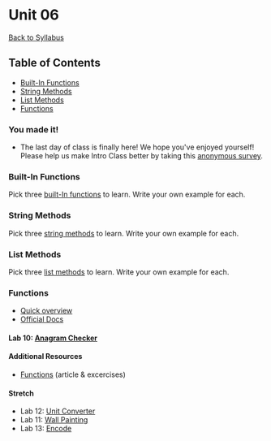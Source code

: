 # <a id="top"></a> Unit 06
[Back to Syllabus](https://github.com/PdxCodeGuild/IntroToProgramming#top)

## Table of Contents
- [Built-In Functions](#built-in)
- [String Methods](#string-methods)
- [List Methods](#list-methods)
- [Functions](#functions)

### You made it!
- The last day of class is finally here! We hope you've enjoyed yourself! Please help us make Intro Class better by taking this [anonymous survey](https://forms.gle/V795JNC89odNDgG2A).

### <a id="built-in"></a>Built-In Functions
Pick three [built-In functions](https://www.w3schools.com/python/python_ref_functions.asp) to learn. Write your own example for each.

### <a id="string-methods"></a>String Methods

Pick three [string methods](https://www.w3schools.com/python/python_ref_string.asp) to learn. Write your own example for each.

### <a id="list-methods"></a>List Methods

Pick three [list methods](https://www.w3schools.com/python/python_ref_list.asp) to learn. Write your own example for each.

### <a id="functions"></a>Functions
- [Quick overview](https://www.w3schools.com/python/python_functions.asp)
- [Official Docs](https://docs.python.org/3/library/functions.html)

#### **Lab 10**: [Anagram Checker](https://github.com/PdxCodeGuild/IntroToProgramming/blob/master/labs/lab10-anagram_checker.md)


#### Additional Resources
- [Functions](https://www.py4e.com/html3/04-functions) (article & excercises)

#### Stretch
- Lab 12: [Unit Converter](https://github.com/PdxCodeGuild/IntroToProgramming/blob/master/labs/lab12-unit_converter.md)
- Lab 11: [Wall Painting](https://github.com/PdxCodeGuild/IntroToProgramming/blob/master/labs/lab11-wall_painting.md)
- Lab 13: [Encode](https://github.com/PdxCodeGuild/IntroToProgramming/blob/master/labs/lab13-rot13.md)
